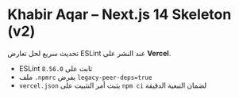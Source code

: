 # Khabir Aqar – Next.js 14 Skeleton (v2)

تحديث سريع لحل تعارض ESLint عند النشر على **Vercel**.

- ESLint ثابت على `8.56.0`
- ملف `.npmrc` يفرض `legacy-peer-deps=true`
- `vercel.json` يثبت أمر التثبيت على `npm ci` لضمان التبعية الدقيقة
